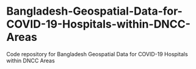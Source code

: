 # Bangladesh-Geospatial-Data-for-COVID-19-Hospitals-within-DNCC-Areas
Code repository for Bangladesh Geospatial Data for COVID-19 Hospitals within DNCC Areas
